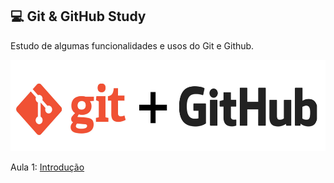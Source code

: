 ## :computer: Git & GitHub Study

Estudo de algumas funcionalidades e usos do Git e Github.

<img src="Imagens/gitandgithub.jpeg" width=570 height=146>

Aula 1: [Introdução](Aulas/Aula1/introducao.md)


